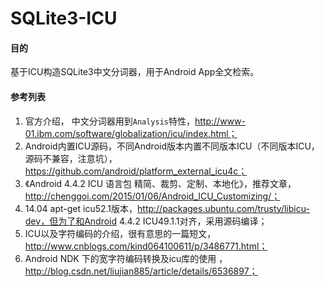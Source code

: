 # SQLite3-ICU

#### 目的
基于ICU构造SQLite3中文分词器，用于Android App全文检索。  

#### 参考列表
1. 官方介绍， 中文分词器用到`Analysis`特性，http://www-01.ibm.com/software/globalization/icu/index.html；  
2. Android内置ICU源码，不同Android版本内置不同版本ICU（不同版本ICU，源码不兼容，注意坑），https://github.com/android/platform_external_icu4c；  
3. 《Android 4.4.2 ICU 语言包 精简、裁剪、定制、本地化》，推荐文章，http://chenggoi.com/2015/01/06/Android_ICU_Customizing/；  
4. 14.04 apt-get icu52.1版本，http://packages.ubuntu.com/trusty/libicu-dev，但为了和Android 4.4.2 ICU49.1.1对齐，采用源码编译；  
5. ICU以及字符编码的介绍，很有意思的一篇短文，http://www.cnblogs.com/kind064100611/p/3486771.html；  
6. Android NDK 下的宽字符编码转换及icu库的使用 ，http://blog.csdn.net/liujian885/article/details/6536897；  

#### 